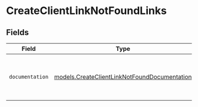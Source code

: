 # CreateClientLinkNotFoundLinks


## Fields

| Field                                                                                              | Type                                                                                               | Required                                                                                           | Description                                                                                        |
| -------------------------------------------------------------------------------------------------- | -------------------------------------------------------------------------------------------------- | -------------------------------------------------------------------------------------------------- | -------------------------------------------------------------------------------------------------- |
| `documentation`                                                                                    | [models.CreateClientLinkNotFoundDocumentation](../models/createclientlinknotfounddocumentation.md) | :heavy_check_mark:                                                                                 | The URL to the generic Mollie API error handling guide.                                            |